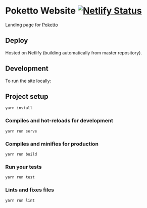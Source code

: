 # Poketto Website [![Netlify Status](https://api.netlify.com/api/v1/badges/23d91f78-31ed-476c-ae8d-87ab99f88adf/deploy-status)](https://app.netlify.com/sites/thirsty-turing-faabe9/deploys)

Landing page for [Poketto](https://poketto.cash)

## Deploy

Hosted on Netlify (building automatically from master repository).

## Development

To run the site locally:

## Project setup
```
yarn install
```

### Compiles and hot-reloads for development
```
yarn run serve
```

### Compiles and minifies for production
```
yarn run build
```

### Run your tests
```
yarn run test
```

### Lints and fixes files
```
yarn run lint
```
